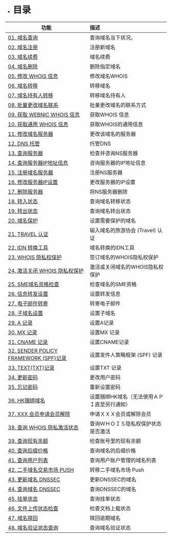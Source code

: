 * # 目录 #
功能 | 描述
-----------|:--------------
[01. 域名查询](01.域名查询.md) | 查询域名当下状况。
[02. 域名注册](02.域名注册.md) | 注册新域名
[03. 域名续费](03.域名续费.md) | 域名续费
[04. 域名删除](04.域名删除.md) | 删除指定域名
[05. 修改 WHOIS 信息](05.修改WHOIS信息.md) | 修改域名WHOIS
[06. 域名转移](06.域名转移.md) | 转移域名
[07. 域名持有人转移](07.域名持有人转移.md) | 转移域名持有人
[08. 批量更改域名联系](08.批量更改域名联系.md) | 批量更改域名的联系方式
[09. 获取 WEBNIC WHOIS 信息](09.获取WEBNIC_WHOIS信息.md) | 获取WHOIS 信息
[10. 获取通用 WHOIS 信息](10.获取通用WHOIS信息.md) | 获取WHOIS的通用信息
[11. 修改域名服务器](11.修改域名服务器.md) |  更改该域名的服务器
[12. DNS 托管](12.DNS托管.md) | 托管DNS
[13. 查询服务器](13.查询服务器.md) | 检查并咨询NS服务器
[14. 查询服务器IP地址信息](14.查询服务器IP地址信息.md) | 咨询服务器的IP地址信息
[15. 注册域名服务器](15.注册域名服务器.md) | 注册NS服务器
[16. 修改服务器IP设置](16.修改服务器IP设置.md) | 更改服务器的IP设置
[17. 删除服务器](17.删除服务器.md) | 将NS服务器删除
[18. 转入状态](18.转入状态.md) | 查询域名转移状态
[19. 转出状态](19.转出状态.md) | 查询域名转出状态
[20. 域名保护](20.域名保护.md) | 设置需要保护的域名
[21. TRAVEL 认证](21.TRAVEL认证.md) | 输入域名的旅游协会 (Travel) 认证
[22. IDN 转换工具](22.IDN转换工具.md) | 域名转换的IDN工具
[23. WHOIS 隐私权保护](23.WHOIS隐私权保护.md) | 签订域名的WHOIS隐私权保护
[24. 激活关闭 WHOIS 隐私权保护](24.激活关闭WHOIS隐私权保护.md) | 激活或关闭域名的WHOIS隐私权保护
[25. SME域名资格检查](25.SME域名资格检查.md) | 检查域名的SME资格
[26. 信息转发设置](26.信息转发设置.md) | 设置转发信息
[27. 电子邮件转寄](27.电子邮件转寄.md) | 转寄电子邮件
[28. 子域名设置](28.子域名设置.md) | 设置子域名
[29. A 记录](29.A记录.md) | 设置A记录
[30. MX 记录](30.MX记录.md) | 设置MX 记录
[31. CNAME 记录](31.CNAME记录.md) | 设置CNAME记录
[32. SENDER POLICY FRAMEWORK (SPF)记录](32.SENDER_POLICY_FRAMEWORK(SPF)记录.md) | 设置发件人策略框架 (SPF) 记录
[33. TEXT(TXT)记录](33.TEXT(TXT)记录.md) | 设置TXT 记录
[34. 更新密码](34.更新密码.md) | 更改用户密码
[35. 忘记密码](35.忘记密码.md) | 重新设置密码
[36. HK捆绑域名](36.HK捆绑域名.md) | 设置捆绑HK域名（无法使用ＡＰＩ直至另行通知）
[37. XXX 会员申请会员解除](37.XXX会员申请会员解除.md) | 申请ＸＸＸ会员或解除会员
[38. 查询 WHOIS 隐私激活状态](38.查询WHOIS隐私激活状态.md) | 查询ＷＨＯＩＳ隐私权保护状态是否激活
[39. 查询现有余额](39.查询现有余额.md) | 检查账号里的现有余额
[40. 查询后缀价格](40.查询后缀价格.md) | 查询域名的后缀价格
[41. 查询用户列表](41.查询用户列表.md) | 查询用户账户管理的域名列表
[42. 二手域名交易市场 PUSH](42.二手域名交易市场PUSH.md) | 转移二手域名市场 Push
[43. 更新域名 DNSSEC](43.更新域名DNSSEC.md) | 更新DNSSEC的域名
[44. 查询域名 DNSSEC](44.查询域名DNSSEC.md) | 查询DNSSEC的域名
[45. 挂单状态](45.挂单状态.md) | 查询挂单状态
[46. 文件上传状态检查](46.文件上传状态检查.md) | 检查文档上载状态
[47. 域名赎回](47.域名赎回.md) | 赎回逾期域名
[48. 域名验证状态查询](48.域名验证状态查询.md) | 查询域名验证状态
